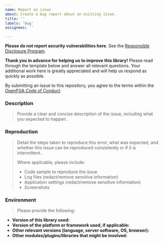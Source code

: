 ```yaml
---
name: Report an issue
about: Create a bug report about an existing issue.
title: ''
labels: 'bug'
assignees: ''

---
```


**Please do not report security vulnerabilities here**. See the [Responsible Disclosure Program](https://github.com/openfga/elixir-sdk/blob/main/.github/SECURITY.md).

**Thank you in advance for helping us to improve this library!** Please read through the template below and answer all relevant questions. Your additional work here is greatly appreciated and will help us respond as quickly as possible.

By submitting an issue to this repository, you agree to the terms within the [OpenFGA Code of Conduct](https://github.com/openfga/rfcs/blob/main/CODE-OF-CONDUCT.md).

### Description

> Provide a clear and concise description of the issue, including what you expected to happen.

### Reproduction

> Detail the steps taken to reproduce this error, what was expected, and whether this issue can be reproduced consistently or if it is intermittent.
>
> Where applicable, please include:
>
> - Code sample to reproduce the issue
> - Log files (redact/remove sensitive information)
> - Application settings (redact/remove sensitive information)
> - Screenshots

### Environment

> Please provide the following:

- **Version of this library used:**
- **Version of the platform or framework used, if applicable:**
- **Other relevant versions (language, server software, OS, browser):**
- **Other modules/plugins/libraries that might be involved:**
